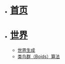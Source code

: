 <!-- docs/_sidebar.md -->

* # [首页](zh-cn/)
* # [世界](zh-cn/World)
    * [世界生成](zh-cn/World/WorldGenerate)
    * [类鸟群（Boids）算法](zh-cn/World/Boids)